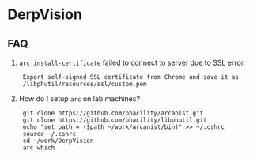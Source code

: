 DerpVision
===
FAQ
---
1. `arc install-certificate` failed to connect to server due to SSL error.

        Export self-signed SSL certificate from Chrome and save it as ./libphutil/resources/ssl/custom.pem

2. How do I setup `arc` on lab machines?

        git clone https://github.com/phacility/arcanist.git
        git clone https://github.com/phacility/libphutil.git
        echo "set path = ($path ~/work/arcanist/bin)" >> ~/.cshrc
        source ~/.cshrc
        cd ~/work/DerpVision
        arc which
